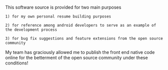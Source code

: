 This software source is provided for two main purposes

    1) for my own personal resume building purposes
    
    2) for reference among android developers to serve as an example of the development process
    
    3) for bug fix suggestions and feature extensions from the open source community
    
My team has graciously allowed me to publish the front end native code online for the betterment of the open source community under these conditions!
